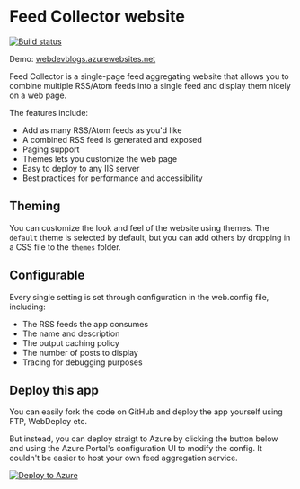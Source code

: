 # Feed Collector website

[![Build status](https://ci.appveyor.com/api/projects/status/l9ylstqm84xkjl3f?svg=true)](https://ci.appveyor.com/project/madskristensen/webdevblogs)

Demo: [webdevblogs.azurewebsites.net](http://webdevblogs.azurewebsites.net/)

Feed Collector is a single-page feed aggregating website that allows you to combine
multiple RSS/Atom feeds into a single feed and display them nicely on a web page.

The features include:

* Add as many RSS/Atom feeds as you'd like
* A combined RSS feed is generated and exposed
* Paging support
* Themes lets you customize the web page
* Easy to deploy to any IIS server
* Best practices for performance and accessibility

## Theming

You can customize the look and feel of the website using themes. The `default` theme
is selected by default, but you can add others by dropping in a CSS file to the `themes`
folder.

## Configurable

Every single setting is set through configuration in the web.config file, including:

* The RSS feeds the app consumes
* The name and description
* The output caching policy
* The number of posts to display
* Tracing for debugging purposes

## Deploy this app

You can easily fork the code on GitHub and deploy the app yourself using FTP, WebDeploy etc.

But instead, you can deploy straigt to Azure by clicking the button below and using the
Azure Portal's configuration UI to modify the config. It couldn't be easier to host your own
feed aggregation service.

[![Deploy to Azure](http://azuredeploy.net/deploybutton.png)](https://azuredeploy.net/)